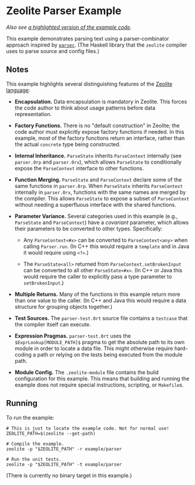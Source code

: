 # Zeolite Parser Example

*Also see
[a highlighted version of the example code](https://ta0kira.github.io/zeolite/example/parser).*

This example demonstrates parsing text using a parser-combinator approach
inspired by [`parsec`][parsec]. (The Haskell library that the `zeolite` compiler
uses to parse source and config files.)

## Notes

This example highlights several distinguishing features of the
[Zeolite language][zeolite]:

- **Encapsulation.** Data encapsulation is mandatory in Zeolite. This forces the
  code author to think about usage patterns before data representation.

- **Factory Functions.** There is no "default construction" in Zeolite; the code
  author must explicitly expose factory functions if needed. In this example,
  most of the factory functions return an interface, rather than the actual
  `concrete` type being constructed.

- **Internal Inheritance.** `ParseState` inherits `ParseContext` internally
  (see `parser.0rp` and `parser.0rx`), which allows `ParseState` to
  conditionally expose the `ParseContext` interface to other functions.

- **Function Merging.** `ParseState` and `ParseContext` declare some of the same
  functions in `parser.0rp`. When `ParseState` inherits `ParseContext`
  internally in `parser.0rx`, functions with the same names are merged by the
  compiler. This allows `ParseState` to expose a subset of `ParseContext`
  without needing a superfluous interface with the shared functions.

- **Parameter Variance.** Several categories used in this example (e.g.,
  `ParseState` and `ParseContext`) have a *covariant* parameter, which allows
  their parameters to be converted to other types. Specifically:

  - Any `ParseContext<#x>` can be converted to `ParseContext<any>` when calling
    `Parser.run`. (In C++ this would require a `template` and in Java it would
    require using `<?>`.)

  - The `ParseState<all>` returned from `ParseContext.setBrokenInput` can be
    converted to all other `ParseState<#x>`. (In C++ or Java this would require
    the caller to explicitly pass a type parameter to `setBrokenInput`.)

- **Multiple Returns.** Many of the functions in this example return more than
  one value to the caller. (In C++ and Java this would require a data structure
  for grouping objects together.)

- **Test Sources.** The `parser-test.0rt` source file contains a `testcase` that
  the compiler itself can execute.

- **Expression Pragmas.** `parser-test.0rt` uses the `$ExprLookup[MODULE_PATH]$`
  pragma to get the absolute path to its own module in order to locate a data
  file. This might otherwise require hard-coding a path or relying on the tests
  being executed from the module path.

- **Module Config.** The `.zeolite-module` file contains the build configuration
  for this example. This means that building and running the example does not
  require special instructions, scripting, or `Makefile`s.

## Running

To run the example:

```shell
# This is just to locate the example code. Not for normal use!
ZEOLITE_PATH=$(zeolite --get-path)

# Compile the example.
zeolite -p "$ZEOLITE_PATH" -r example/parser

# Run the unit tests.
zeolite -p "$ZEOLITE_PATH" -t example/parser
```

(There is currently no binary target in this example.)

[parsec]: https://hackage.haskell.org/package/parsec
[zeolite]: https://github.com/ta0kira/zeolite
